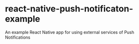 # react-native-push-notificaton-example
An example React Native app for using external services of Push Notifications
